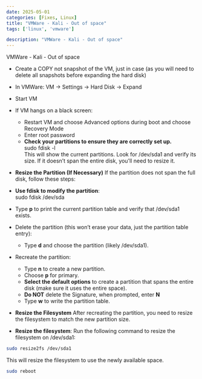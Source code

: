 ```yaml
---
date: 2025-05-01
categories: [Fixes, Linux]
title: "VMWare - Kali - Out of space"
tags: ['linux', 'vmware']

description: "VMWare - Kali - Out of space"
---
```


VMWare - Kali - Out of space

- Create a COPY not snapshot of the VM, just in case (as you will need to delete all snapshots before expanding the hard disk)

- In VMWare:
VM -\> Settings -\> Hard Disk -\> Expand

- Start VM

- If VM hangs on a black screen:
  - Restart VM and choose Advanced options during boot and choose Recovery Mode
  - Enter root password
  - **Check your partitions to ensure they are correctly set up.**  
    sudo fdisk -l  
    This will show the current partitions. Look for /dev/sda1 and verify its size. If it doesn’t span the entire disk, you'll need to resize it.

- **Resize the Partition (If Necessary)**
If the partition does not span the full disk, follow these steps:
- **Use fdisk to modify the partition**:  
  sudo fdisk /dev/sda
- Type **p** to print the current partition table and verify that /dev/sda1 exists.
- Delete the partition (this won’t erase your data, just the partition table entry):
  - Type **d** and choose the partition (likely /dev/sda1).
- Recreate the partition:
  - Type **n** to create a new partition.
  - Choose **p** for primary.
  - **Select the default options** to create a partition that spans the entire disk (make sure it uses the entire space).
  - **Do NOT** delete the Signature, when prompted, enter **N**
  - Type **w** to write the partition table.

- **Resize the Filesystem**
After recreating the partition, you need to resize the filesystem to match the new partition size.
- **Resize the filesystem**:
Run the following command to resize the filesystem on /dev/sda1:  

```bash
sudo resize2fs /dev/sda1  
```

This will resize the filesystem to use the newly available space.

```bash
sudo reboot
```